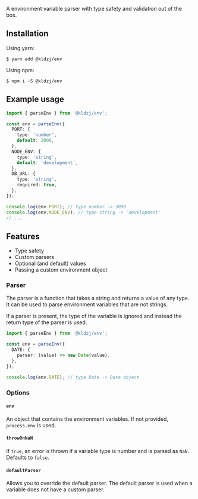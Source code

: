 A environment variable parser with type safety and validation out of the box.

## Installation

Using yarn:

```sh-session
$ yarn add @kldzj/env
```

Using npm:

```sh-session
$ npm i -S @kldzj/env
```

## Example usage

```typescript
import { parseEnv } from '@kldzj/env';

const env = parseEnv({
  PORT: {
    type: 'number',
    default: 3000,
  },
  NODE_ENV: {
    type: 'string',
    default: 'development',
  },
  DB_URL: {
    type: 'string',
    required: true,
  },
});

console.log(env.PORT); // type number -> 3000
console.log(env.NODE_ENV); // type string -> 'development'
// ...
```

## Features

- Type safety
- Custom parsers
- Optional (and default) values
- Passing a custom environment object

### Parser

The parser is a function that takes a string and returns a value of any type. It can be used to parse environment variables that are not strings.

If a parser is present, the type of the variable is ignored and instead the return type of the parser is used.

```typescript
import { parseEnv } from '@kldzj/env';

const env = parseEnv({
  DATE: {
    parser: (value) => new Date(value),
  },
});

console.log(env.DATE); // type Date -> Date object
```

### Options

#### `env`

An object that contains the environment variables. If not provided, `process.env` is used.

#### `throwOnNaN`

If `true`, an error is thrown if a variable type is number and is parsed as `NaN`. Defaults to `false`.

#### `defaultParser`

Allows you to override the default parser. The default parser is used when a variable does not have a custom parser.
